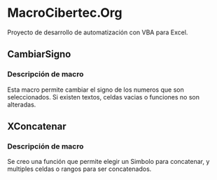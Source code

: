# MacroCibertec.Org
Proyecto de desarrollo de automatización con VBA para Excel.

## CambiarSigno
### Descripción de macro
Esta macro permite cambiar el signo de los numeros que son seleccionados.
Si existen textos, celdas vacias o funciones no son alteradas.

## XConcatenar
### Descripción de macro
Se creo una función que permite elegir un Simbolo para concatenar, y multiples celdas o rangos para ser concatenados.



